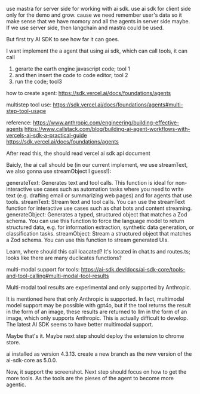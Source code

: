 use mastra for server side for working with ai sdk. use ai sdk for client side only for the demo and grow. cause we need remember user's data so it make sense that we have momory and all the agents in server side maybe. If we use server side, then langchain and mastra could be used.

But first try AI SDK to see how far it can goes.

I want implement the a agent that using ai sdk, which can call tools, it can call

1. gerarte the earth engine javascript code; tool 1
2. and then insert the code to code editor; tool 2
3. run the code; tool3

how to create agent: https://sdk.vercel.ai/docs/foundations/agents

multistep tool use: https://sdk.vercel.ai/docs/foundations/agents#multi-step-tool-usage

reference:
https://www.anthropic.com/engineering/building-effective-agents
https://www.callstack.com/blog/building-ai-agent-workflows-with-vercels-ai-sdk-a-practical-guide
https://sdk.vercel.ai/docs/foundations/agents

After read this, the should read vercel ai sdk api document

Baicly, the ai call should be (in our current implement, we use streamText, we also gonna use streamObject I guess!):

generateText: Generates text and tool calls. This function is ideal for non-interactive use cases such as automation tasks where you need to write text (e.g. drafting email or summarizing web pages) and for agents that use tools.
streamText: Stream text and tool calls. You can use the streamText function for interactive use cases such as chat bots and content streaming.
generateObject: Generates a typed, structured object that matches a Zod schema. You can use this function to force the language model to return structured data, e.g. for information extraction, synthetic data generation, or classification tasks.
streamObject: Stream a structured object that matches a Zod schema. You can use this function to stream generated UIs.

Learn, where should this call loacated?
It's located in chat.ts and routes.ts;
looks like there are many duclicates functions?

multi-modal support for tools:
https://ai-sdk.dev/docs/ai-sdk-core/tools-and-tool-calling#multi-modal-tool-results

Multi-modal tool results are experimental and only supported by Anthropic.

It is mentioned here that only Anthropic is supported. In fact, multimodal model support may be possible with gpt4o, but if the tool returns the result in the form of an image, these results are returned to llm in the form of an image, which only supports Anthropic. This is actually difficult to develop.
The latest AI SDK seems to have better multimodal support.

Maybe that's it. Maybe next step should deploy the extension to chrome store.

ai installed as version 4.3.13. create a new branch as the new version of the ai-sdk-core as 5.0.0.

Now, it support the screenshot.
Next step should focus on how to get the more tools. As the tools are the pieses of the agent to become more agentic.